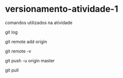 # versionamento-atividade-1

comandos utilizados na atividade

git log

git remote add origin

git remote -v

git push -u origin master

git pull
